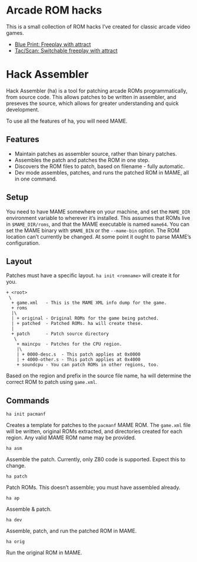 # Arcade ROM hacks

This is a small collection of ROM hacks I’ve created for classic
arcade video games.

 - [Blue Print: Freeplay with attract](blue-print-freeplay-w-attract/README.md)
 - [Tac/Scan: Switchable freeplay with attract](tacscan-freeplay/README.md)

# Hack Assembler

Hack Assembler (ha) is a tool for patching arcade ROMs
programmatically, from source code. This allows patches to be written
in assembler, and preseves the source, which allows for greater
understanding and quick development.

To use all the features of ha, you will need MAME.

## Features

 - Maintain patches as assembler source, rather than binary patches.
 - Assembles the patch and patches the ROM in one step.
 - Discovers the ROM files to patch, based on filename - fully
   automatic.
 - Dev mode assembles, patches, and runs the patched ROM in MAME, all
   in one command.

## Setup

You need to have MAME somewhere on your machine, and set the
`MAME_DIR` environment variable to wherever it’s installed. This
assumes that ROMs live in `$MAME_DIR/roms`, and that the MAME
executable is named `mame64`. You can set the MAME binary with
`$MAME_BIN` or the `--mame-bin` option. The ROM location can’t
currently be changed. At some point it ought to parse MAME’s
configuration.

## Layout

Patches must have a specific layout. `ha init <romname>` will create
it for you.

```
+ <root>
 \
  + game.xml   - This is the MAME XML info dump for the game.
  + roms
  |\
  | + original - Original ROMs for the game being patched.
  | + patched  - Patched ROMs. ha will create these.
  |
  + patch      - Patch source directory
   \
    + maincpu  - Patches for the CPU region.
    |\
    | + 0000-desc.s  - This patch applies at 0x0000
    | + 4000-other.s - This patch applies at 0x4000
    + soundcpu - You can patch ROMs in other regions, too.
```

Based on the region and prefix in the source file name, ha will
determine the correct ROM to patch using `game.xml`.

## Commands

`ha init pacmanf`

Creates a template for patches to the `pacmanf` MAME ROM. The
`game.xml` file will be written, original ROMs extracted, and
directories created for each region. Any valid MAME ROM name may be
provided.

`ha asm`

Assemble the patch. Currently, only Z80 code is supported. Expect this
to change.

`ha patch`

Patch ROMs. This doesn’t assemble; you must have assembled already.

`ha ap`

Assemble & patch.

`ha dev`

Assemble, patch, and run the patched ROM in MAME.

`ha orig`

Run the original ROM in MAME.
